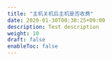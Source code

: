 ```yaml
---
title: "主机关机后主机是否收费"
date: 2020-01-30T00:38:25+09:00
description: Test description
weight: 10
draft: false
enableToc: false
---
```


